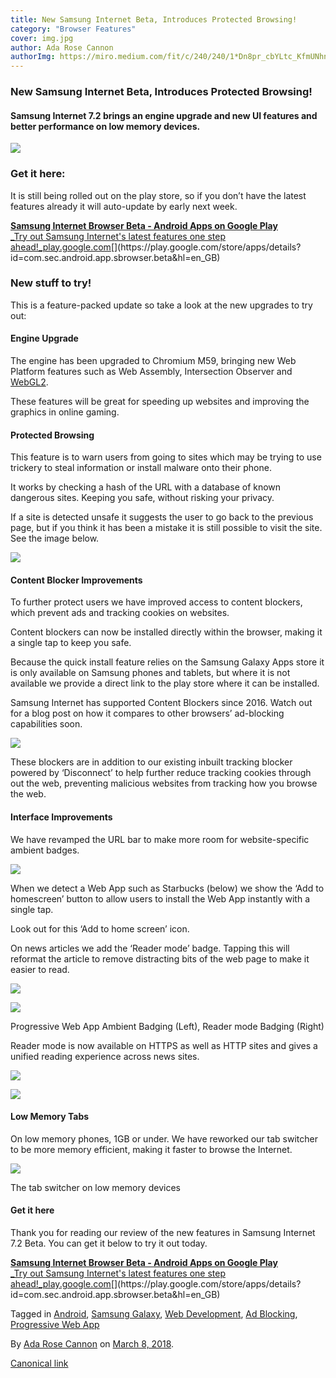 ```yaml
---
title: New Samsung Internet Beta, Introduces Protected Browsing!
category: "Browser Features"
cover: img.jpg
author: Ada Rose Cannon
authorImg: https://miro.medium.com/fit/c/240/240/1*Dn8pr_cbYLtc_KfmUNhnBA.png
---
```


### New Samsung Internet Beta, Introduces Protected Browsing!

#### Samsung Internet 7.2 brings an engine upgrade and new UI features and better performance on low memory devices.

![](https://cdn-images-1.medium.com/max/800/0*0rXZ5iSx6nGGCbkG.)

### Get it here:

It is still being rolled out on the play store, so if you don’t have the latest features already it will auto-update by early next week.

[**Samsung Internet Browser Beta - Android Apps on Google Play**  
_Try out Samsung Internet&#39;s latest features one step ahead!_play.google.com](https://play.google.com/store/apps/details?id=com.sec.android.app.sbrowser.beta&hl=en_GB "https://play.google.com/store/apps/details?id=com.sec.android.app.sbrowser.beta&hl=en_GB")[](https://play.google.com/store/apps/details?id=com.sec.android.app.sbrowser.beta&hl=en_GB)

### New stuff to try!

This is a feature-packed update so take a look at the new upgrades to try out:

#### Engine Upgrade

The engine has been upgraded to Chromium M59, bringing new Web Platform features such as Web Assembly, Intersection Observer and [WebGL2](https://get.webgl.org/webgl2/).

These features will be great for speeding up websites and improving the graphics in online gaming.

#### Protected Browsing

This feature is to warn users from going to sites which may be trying to use trickery to steal information or install malware onto their phone.

It works by checking a hash of the URL with a database of known dangerous sites. Keeping you safe, without risking your privacy.

If a site is detected unsafe it suggests the user to go back to the previous page, but if you think it has been a mistake it is still possible to visit the site. See the image below.

![](https://cdn-images-1.medium.com/max/800/1*DZv209AqeSRnjTeQWjzKzg.png)

#### Content Blocker Improvements

To further protect users we have improved access to content blockers, which prevent ads and tracking cookies on websites.

Content blockers can now be installed directly within the browser, making it a single tap to keep you safe.

Because the quick install feature relies on the Samsung Galaxy Apps store it is only available on Samsung phones and tablets, but where it is not available we provide a direct link to the play store where it can be installed.

Samsung Internet has supported Content Blockers since 2016. Watch out for a blog post on how it compares to other browsers’ ad-blocking capabilities soon.

![](https://cdn-images-1.medium.com/max/800/1*viDE2YO2kXdEg-_40nr7GQ.png)

These blockers are in addition to our existing inbuilt tracking blocker powered by ‘Disconnect’ to help further reduce tracking cookies through out the web, preventing malicious websites from tracking how you browse the web.

#### Interface Improvements

We have revamped the URL bar to make more room for website-specific ambient badges.

![](https://cdn-images-1.medium.com/max/600/1*0yrJuS6XcT856Bf6rlvXew.png)

When we detect a Web App such as Starbucks (below) we show the ‘Add to homescreen’ button to allow users to install the Web App instantly with a single tap.

Look out for this ‘Add to home screen’ icon.

On news articles we add the ‘Reader mode’ badge. Tapping this will reformat the article to remove distracting bits of the web page to make it easier to read.

![](https://cdn-images-1.medium.com/max/600/1*ps5aRl8S9bXtbKoyhtpLAA.jpeg)

![](https://cdn-images-1.medium.com/max/600/1*vXVi5kj97GtTow62myvETw.jpeg)

Progressive Web App Ambient Badging (Left), Reader mode Badging (Right)

Reader mode is now available on HTTPS as well as HTTP sites and gives a unified reading experience across news sites.

![](https://cdn-images-1.medium.com/max/600/1*dhAXdnfQEpIk7khVdPdWhA.jpeg)

![](https://cdn-images-1.medium.com/max/600/1*r_bqStnrCeMeIj_zesps6Q.jpeg)

#### Low Memory Tabs

On low memory phones, 1GB or under. We have reworked our tab switcher to be more memory efficient, making it faster to browse the Internet.

![](https://cdn-images-1.medium.com/max/800/1*6dI5_Tkg3IMUG7-spMtKNw.png)

The tab switcher on low memory devices

#### Get it here

Thank you for reading our review of the new features in Samsung Internet 7.2 Beta. You can get it below to try it out today.

[**Samsung Internet Browser Beta - Android Apps on Google Play**  
_Try out Samsung Internet&#39;s latest features one step ahead!_play.google.com](https://play.google.com/store/apps/details?id=com.sec.android.app.sbrowser.beta&hl=en_GB "https://play.google.com/store/apps/details?id=com.sec.android.app.sbrowser.beta&hl=en_GB")[](https://play.google.com/store/apps/details?id=com.sec.android.app.sbrowser.beta&hl=en_GB)

Tagged in [Android](https://medium.com/tag/android), [Samsung Galaxy](https://medium.com/tag/samsung-galaxy), [Web Development](https://medium.com/tag/web-development), [Ad Blocking](https://medium.com/tag/ad-blocking), [Progressive Web App](https://medium.com/tag/progressive-web-app)

By [Ada Rose Cannon](https://medium.com/@Lady_Ada_King) on [March 8, 2018](https://medium.com/p/52f1ce7145f6).

[Canonical link](https://medium.com/@Lady_Ada_King/new-samsung-internet-beta-introduces-protected-browsing-52f1ce7145f6)
